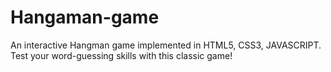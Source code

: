 # Hangaman-game
An interactive Hangman game implemented in HTML5, CSS3, JAVASCRIPT. Test your word-guessing skills with this classic game!
